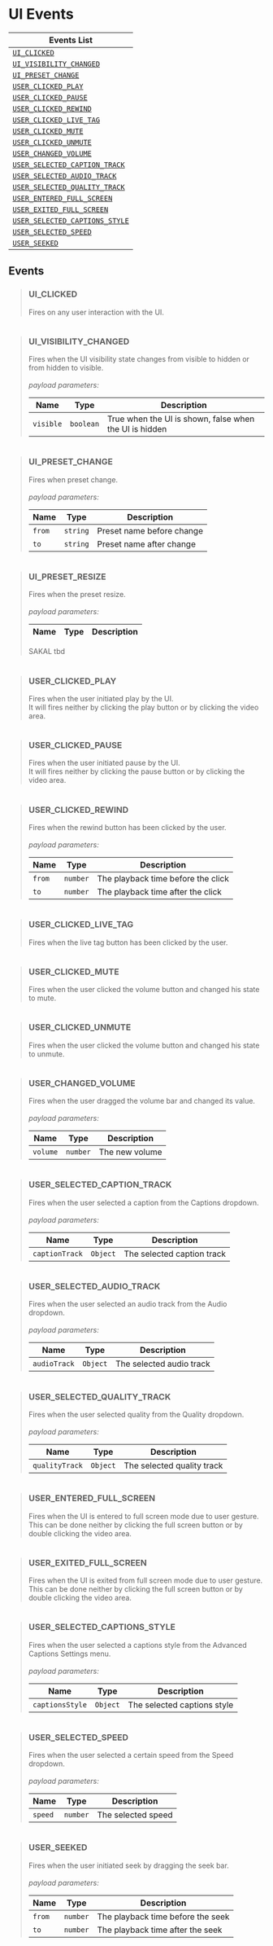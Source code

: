 # UI Events

| Events List                                                     |
| --------------------------------------------------------------- |
| [`UI_CLICKED`](#UI_CLICKED)                                     |
| [`UI_VISIBILITY_CHANGED`](#UI_VISIBILITY_CHANGED)               |
| [`UI_PRESET_CHANGE`](#UI_PRESET_CHANGE)                         |
| [`USER_CLICKED_PLAY`](#USER_CLICKED_PLAY)                       |
| [`USER_CLICKED_PAUSE`](#USER_CLICKED_PAUSE)                     |
| [`USER_CLICKED_REWIND`](#USER_CLICKED_REWIND)                   |
| [`USER_CLICKED_LIVE_TAG`](#USER_CLICKED_LIVE_TAG)               |
| [`USER_CLICKED_MUTE`](#USER_CLICKED_MUTE)                       |
| [`USER_CLICKED_UNMUTE`](#USER_CLICKED_UNMUTE)                   |
| [`USER_CHANGED_VOLUME`](#USER_CHANGED_VOLUME)                   |
| [`USER_SELECTED_CAPTION_TRACK`](#USER_SELECTED_CAPTION_TRACK)   |
| [`USER_SELECTED_AUDIO_TRACK`](#USER_SELECTED_AUDIO_TRACK)       |
| [`USER_SELECTED_QUALITY_TRACK`](#USER_SELECTED_QUALITY_TRACK)   |
| [`USER_ENTERED_FULL_SCREEN`](#USER_ENTERED_FULL_SCREEN)         |
| [`USER_EXITED_FULL_SCREEN`](#USER_EXITED_FULL_SCREEN)           |
| [`USER_SELECTED_CAPTIONS_STYLE`](#USER_SELECTED_CAPTIONS_STYLE) |
| [`USER_SELECTED_SPEED`](#USER_SELECTED_SPEED)                   |
| [`USER_SEEKED`](#USER_SEEKED)                                   |

## Events

> ### <a name="UI_CLICKED"></a>UI_CLICKED
>
> Fires on any user interaction with the UI.

#

> ### <a name="UI_VISIBILITY_CHANGED"></a>UI_VISIBILITY_CHANGED
>
> Fires when the UI visibility state changes from visible to hidden or from hidden to visible.
> <br><br>_payload parameters:_
>
> | Name      | Type      | Description                                            |
> | --------- | --------- | ------------------------------------------------------ |
> | `visible` | `boolean` | True when the UI is shown, false when the UI is hidden |

#

#

> ### <a name="UI_PRESET_CHANGE"></a>UI_PRESET_CHANGE
>
> Fires when preset change.
> <br><br>_payload parameters:_
>
> | Name   | Type     | Description                        |
> | ------ | -------- | ---------------------------------- |
> | `from` | `string` | Preset name before change          |
> | `to`   | `string` | Preset name after change           |

#

> ### <a name="UI_PRESET_RESIZE"></a>UI_PRESET_RESIZE
>
> Fires when the preset resize.
> <br><br>_payload parameters:_
>
> | Name      | Type      | Description                                            |
> | --------- | --------- | ------------------------------------------------------ |
> SAKAL tbd

#

> ### <a name="USER_CLICKED_PLAY"></a>USER_CLICKED_PLAY
>
> Fires when the user initiated play by the UI.<br>
> It will fires neither by clicking the play button or by clicking the video area.

#

> ### <a name="USER_CLICKED_PAUSE"></a>USER_CLICKED_PAUSE
>
> Fires when the user initiated pause by the UI.<br>
> It will fires neither by clicking the pause button or by clicking the video area.

#

> ### <a name="USER_CLICKED_REWIND"></a>USER_CLICKED_REWIND
>
> Fires when the rewind button has been clicked by the user.
> <br><br>_payload parameters:_
>
> | Name   | Type     | Description                        |
> | ------ | -------- | ---------------------------------- |
> | `from` | `number` | The playback time before the click |
> | `to`   | `number` | The playback time after the click  |

#

> ### <a name="USER_CLICKED_LIVE_TAG"></a>USER_CLICKED_LIVE_TAG
>
> Fires when the live tag button has been clicked by the user.<br>

#

> ### <a name="USER_CLICKED_MUTE"></a>USER_CLICKED_MUTE
>
> Fires when the user clicked the volume button and changed his state to mute.

#

> ### <a name="USER_CLICKED_UNMUTE"></a>USER_CLICKED_UNMUTE
>
> Fires when the user clicked the volume button and changed his state to unmute.

#

> ### <a name="USER_CHANGED_VOLUME"></a>USER_CHANGED_VOLUME
>
> Fires when the user dragged the volume bar and changed its value.
> <br><br>_payload parameters:_
>
> | Name     | Type     | Description    |
> | -------- | -------- | -------------- |
> | `volume` | `number` | The new volume |

#

> ### <a name="USER_SELECTED_CAPTION_TRACK"></a>USER_SELECTED_CAPTION_TRACK
>
> Fires when the user selected a caption from the Captions dropdown.
> <br><br>_payload parameters:_
>
> | Name           | Type     | Description                |
> | -------------- | -------- | -------------------------- |
> | `captionTrack` | `Object` | The selected caption track |

#

> ### <a name="USER_SELECTED_AUDIO_TRACK"></a>USER_SELECTED_AUDIO_TRACK
>
> Fires when the user selected an audio track from the Audio dropdown.
> <br><br>_payload parameters:_
>
> | Name         | Type     | Description              |
> | ------------ | -------- | ------------------------ |
> | `audioTrack` | `Object` | The selected audio track |

#

> ### <a name="USER_SELECTED_QUALITY_TRACK"></a>USER_SELECTED_QUALITY_TRACK
>
> Fires when the user selected quality from the Quality dropdown.
> <br><br>_payload parameters:_
>
> | Name           | Type     | Description                |
> | -------------- | -------- | -------------------------- |
> | `qualityTrack` | `Object` | The selected quality track |

#

> ### <a name="USER_ENTERED_FULL_SCREEN"></a>USER_ENTERED_FULL_SCREEN
>
> Fires when the UI is entered to full screen mode due to user gesture.<br>
> This can be done neither by clicking the full screen button or by double clicking the video area.

#

> ### <a name="USER_EXITED_FULL_SCREEN"></a>USER_EXITED_FULL_SCREEN
>
> Fires when the UI is exited from full screen mode due to user gesture.<br>
> This can be done neither by clicking the full screen button or by double clicking the video area.

#

> ### <a name="USER_SELECTED_CAPTIONS_STYLE"></a>USER_SELECTED_CAPTIONS_STYLE
>
> Fires when the user selected a captions style from the Advanced Captions Settings menu.
> <br><br>_payload parameters:_
>
> | Name            | Type     | Description                 |
> | --------------- | -------- | --------------------------- |
> | `captionsStyle` | `Object` | The selected captions style |

#

> ### <a name="USER_SELECTED_SPEED"></a>USER_SELECTED_SPEED
>
> Fires when the user selected a certain speed from the Speed dropdown.
> <br><br>_payload parameters:_
>
> | Name    | Type     | Description        |
> | ------- | -------- | ------------------ |
> | `speed` | `number` | The selected speed |

#

> ### <a name="USER_SEEKED"></a>USER_SEEKED
>
> Fires when the user initiated seek by dragging the seek bar.
> <br><br>_payload parameters:_
>
> | Name   | Type     | Description                       |
> | ------ | -------- | --------------------------------- |
> | `from` | `number` | The playback time before the seek |
> | `to`   | `number` | The playback time after the seek  |

#
